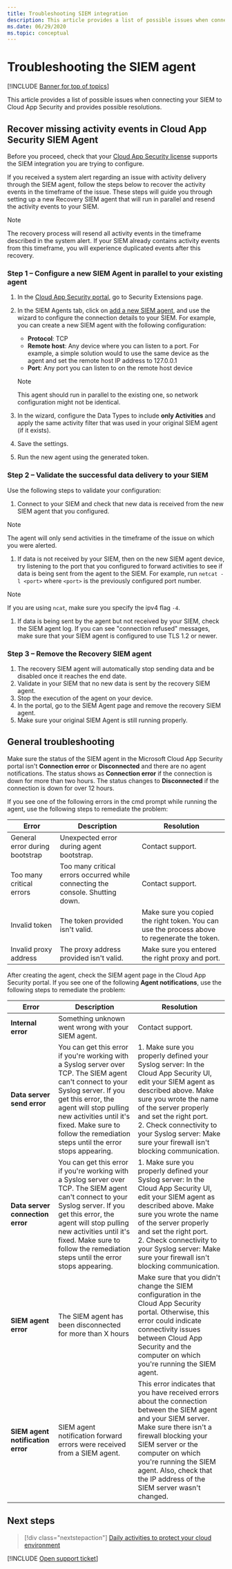```yaml
---
title: Troubleshooting SIEM integration 
description: This article provides a list of possible issues when connecting your SIEM to Cloud App Security and provides resolutions for each.
ms.date: 06/29/2020
ms.topic: conceptual
---
```

# Troubleshooting the SIEM agent

[!INCLUDE [Banner for top of topics](includes/banner.md)]

This article provides a list of possible issues when connecting your SIEM to Cloud App Security and provides possible resolutions.

## Recover missing activity events in Cloud App Security SIEM Agent

Before you proceed, check that your [Cloud App Security license](https://aka.ms/mcaslicensing) supports the SIEM integration you are trying to configure.

If you received a system alert regarding an issue with activity delivery through the SIEM agent, follow the steps below to recover the activity events in the timeframe of the issue. These steps will guide you through setting up a new Recovery SIEM agent that will run in parallel and resend the activity events to your SIEM.

> [!NOTE]
> The recovery process will resend all activity events in the timeframe described in the system alert. If your SIEM already contains activity events from this timeframe, you will experience duplicated events after this recovery.

### Step 1 – Configure a new SIEM Agent in parallel to your existing agent

1. In the [Cloud App Security portal](https://portal.cloudappsecurity.com/), go to Security Extensions page.
1. In the SIEM Agents tab, click on [add a new SIEM agent](siem.md), and use the wizard to configure the connection details to your SIEM. For example, you can create a new SIEM agent with the following configuration:
    - **Protocol**: TCP
    - **Remote host**: Any device where you can listen to a port. For example, a simple solution would to use the same device as the agent and set the remote host IP address to 127.0.0.1
    - **Port**: Any port you can listen to on the remote host device

    > [!NOTE]
    > This agent should run in parallel to the existing one, so network configuration might not be identical.

1. In the wizard, configure the Data Types to include **only Activities** and apply the same activity filter that was used in your original SIEM agent (if it exists).
1. Save the settings.
1. Run the new agent using the generated token.

### Step 2 – Validate the successful data delivery to your SIEM

Use the following steps to validate your configuration:

1. Connect to your SIEM and check that new data is received from the new SIEM agent that you configured.

> [!NOTE]
> The agent will only send activities in the timeframe of the issue on which you were alerted.

1. If data is not received by your SIEM, then on the new SIEM agent device, try listening to the port that you configured to forward activities to see if data is being sent from the agent to the SIEM. For example, run `netcat -l <port>` where `<port>` is the previously configured port number.

> [!NOTE]
> If you are using `ncat`, make sure you specify the ipv4 flag `-4`.

1. If data is being sent by the agent but not received by your SIEM, check the SIEM agent log. If you can see "connection refused" messages, make sure that your SIEM agent is configured to use TLS 1.2 or newer.

### Step 3 – Remove the Recovery SIEM agent

1. The recovery SIEM agent will automatically stop sending data and be disabled once it reaches the end date.
1. Validate in your SIEM that no new data is sent by the recovery SIEM agent.
1. Stop the execution of the agent on your device.
1. In the portal, go to the SIEM Agent page and remove the recovery SIEM agent.
1. Make sure your original SIEM Agent is still running properly.

## General troubleshooting

Make sure the status of the SIEM agent in the Microsoft Cloud App Security portal isn't **Connection error** or **Disconnected** and there are no agent notifications. The status shows as **Connection error** if the connection is down for more than two hours. The status changes to **Disconnected** if the connection is down for over 12 hours.

If you see one of the following errors in the cmd prompt while running the agent, use the following steps to remediate the problem:

|Error|Description|Resolution|
|----|----|----|
|General error during bootstrap|Unexpected error during agent bootstrap.|Contact support.|
|Too many critical errors|Too many critical errors occurred while connecting the console. Shutting down.|Contact support.|
|Invalid token|The token provided isn't valid.|Make sure you copied the right token. You can use the process above to regenerate the token.|
|Invalid proxy address|The proxy address provided isn't valid.|Make sure you entered the right proxy and port.|

After creating the agent, check the SIEM agent page in the Cloud App Security portal. If you see one of the following **Agent notifications**, use the following steps to remediate the problem:

|Error|Description|Resolution|
|----|----|----|
|**Internal error**|Something unknown went wrong with your SIEM agent.|Contact support.|
|**Data server send error**|You can get this error if you're working with a Syslog server over TCP. The SIEM agent can't connect to your Syslog server.  If you get this error, the agent will stop pulling new activities until it's fixed. Make sure to follow the remediation steps until the error stops appearing.|1. Make sure you properly defined your Syslog server: In the Cloud App Security UI, edit your SIEM agent as described above. Make sure you wrote the name of the server properly and set the right port. </br>2. Check connectivity to your Syslog server: Make sure your firewall isn't blocking communication.|
|**Data server connection error**| You can get this error if you're working with a Syslog server over TCP. The SIEM agent can't connect to your Syslog server.  If you get this error, the agent will stop pulling new activities until it's fixed. Make sure to follow the remediation steps until the error stops appearing.|1. Make sure you properly defined your Syslog server: In the Cloud App Security UI, edit your SIEM agent as described above. Make sure you wrote the name of the server properly and set the right port. </br>2. Check connectivity to your Syslog server: Make sure your firewall isn't blocking communication.|
|**SIEM agent error**|The SIEM agent has been disconnected for more than X hours|Make sure that you didn't change the SIEM configuration in the Cloud App Security portal. Otherwise, this error could indicate connectivity issues between Cloud App Security and the computer on which you're running the SIEM agent.|
|**SIEM agent notification error**|SIEM agent notification forward errors were received from a SIEM agent.|This error indicates that you have received errors about the connection between the SIEM agent and your SIEM server. Make sure there isn't a firewall blocking your SIEM server or the computer on which you're running the SIEM agent. Also, check that the IP address of the SIEM server wasn't changed.|

## Next steps

> [!div class="nextstepaction"]
> [Daily activities to protect your cloud environment](daily-activities-to-protect-your-cloud-environment.md)

[!INCLUDE [Open support ticket](includes/support.md)]
